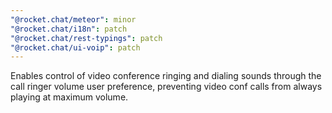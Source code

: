 ```yaml
---
"@rocket.chat/meteor": minor
"@rocket.chat/i18n": patch
"@rocket.chat/rest-typings": patch
"@rocket.chat/ui-voip": patch
---
```


Enables control of video conference ringing and dialing sounds through the call ringer volume user preference, preventing video conf calls from always playing at maximum volume.
